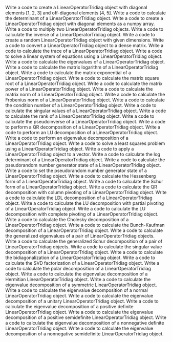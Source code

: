 Write a code to create a LinearOperatorTridiag object with diagonal elements [1, 2, 3] and off-diagonal elements [4, 5].
Write a code to calculate the determinant of a LinearOperatorTridiag object.
Write a code to create a LinearOperatorTridiag object with diagonal elements as a numpy array.
Write a code to multiply two LinearOperatorTridiag objects.
Write a code to calculate the inverse of a LinearOperatorTridiag object.
Write a code to create a random LinearOperatorTridiag object with given dimensions.
Write a code to convert a LinearOperatorTridiag object to a dense matrix.
Write a code to calculate the trace of a LinearOperatorTridiag object.
Write a code to solve a linear system of equations using a LinearOperatorTridiag object.
Write a code to calculate the eigenvalues of a LinearOperatorTridiag object.
Write a code to calculate the matrix logarithm of a LinearOperatorTridiag object.
Write a code to calculate the matrix exponential of a LinearOperatorTridiag object.
Write a code to calculate the matrix square root of a LinearOperatorTridiag object.
Write a code to calculate the matrix power of a LinearOperatorTridiag object.
Write a code to calculate the matrix norm of a LinearOperatorTridiag object.
Write a code to calculate the Frobenius norm of a LinearOperatorTridiag object.
Write a code to calculate the condition number of a LinearOperatorTridiag object.
Write a code to calculate the singular values of a LinearOperatorTridiag object.
Write a code to calculate the rank of a LinearOperatorTridiag object.
Write a code to calculate the pseudoinverse of a LinearOperatorTridiag object.
Write a code to perform a QR decomposition of a LinearOperatorTridiag object.
Write a code to perform an LU decomposition of a LinearOperatorTridiag object.
Write a code to perform an eigenvalue decomposition of a LinearOperatorTridiag object.
Write a code to solve a least squares problem using a LinearOperatorTridiag object.
Write a code to apply a LinearOperatorTridiag object to a vector.
Write a code to calculate the log determinant of a LinearOperatorTridiag object.
Write a code to calculate the pseudorandom number generator state of a LinearOperatorTridiag object.
Write a code to set the pseudorandom number generator state of a LinearOperatorTridiag object.
Write a code to calculate the Hessenberg form of a LinearOperatorTridiag object.
Write a code to calculate the Schur form of a LinearOperatorTridiag object.
Write a code to calculate the QR decomposition with column pivoting of a LinearOperatorTridiag object.
Write a code to calculate the LDL decomposition of a LinearOperatorTridiag object.
Write a code to calculate the LU decomposition with partial pivoting of a LinearOperatorTridiag object.
Write a code to calculate the LU decomposition with complete pivoting of a LinearOperatorTridiag object.
Write a code to calculate the Cholesky decomposition of a LinearOperatorTridiag object.
Write a code to calculate the Bunch-Kaufman decomposition of a LinearOperatorTridiag object.
Write a code to calculate the generalized eigenvalues of a pair of LinearOperatorTridiag objects.
Write a code to calculate the generalized Schur decomposition of a pair of LinearOperatorTridiag objects.
Write a code to calculate the singular value decomposition of a LinearOperatorTridiag object.
Write a code to calculate the bidiagonalization of a LinearOperatorTridiag object.
Write a code to calculate the SVD factorization of a LinearOperatorTridiag object.
Write a code to calculate the polar decomposition of a LinearOperatorTridiag object.
Write a code to calculate the eigenvalue decomposition of a Hermitian LinearOperatorTridiag object.
Write a code to calculate the eigenvalue decomposition of a symmetric LinearOperatorTridiag object.
Write a code to calculate the eigenvalue decomposition of a normal LinearOperatorTridiag object.
Write a code to calculate the eigenvalue decomposition of a unitary LinearOperatorTridiag object.
Write a code to calculate the eigenvalue decomposition of a positive definite LinearOperatorTridiag object.
Write a code to calculate the eigenvalue decomposition of a positive semidefinite LinearOperatorTridiag object.
Write a code to calculate the eigenvalue decomposition of a nonnegative definite LinearOperatorTridiag object.
Write a code to calculate the eigenvalue decomposition of a nonnegative semidefinite LinearOperatorTridiag object.